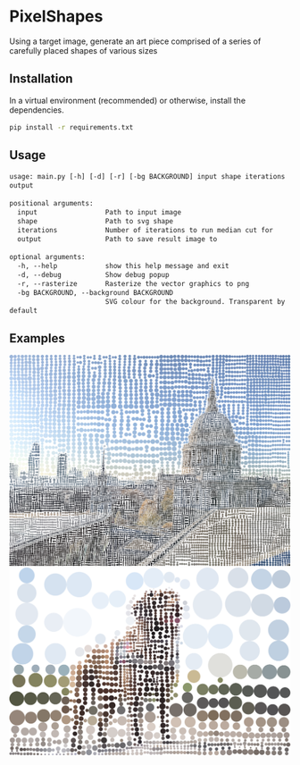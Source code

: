 # PixelShapes
Using a target image, generate an art piece comprised of a series of carefully placed shapes of various sizes

## Installation
In a virtual environment (recommended) or otherwise, install the dependencies.
```bash
pip install -r requirements.txt
```

## Usage
```
usage: main.py [-h] [-d] [-r] [-bg BACKGROUND] input shape iterations output

positional arguments:
  input                 Path to input image
  shape                 Path to svg shape
  iterations            Number of iterations to run median cut for
  output                Path to save result image to

optional arguments:
  -h, --help            show this help message and exit
  -d, --debug           Show debug popup
  -r, --rasterize       Rasterize the vector graphics to png
  -bg BACKGROUND, --background BACKGROUND
                        SVG colour for the background. Transparent by default
```

## Examples
![St Paul's Cathedral](examples/stpaul.svg)
![Rosa the Dog](examples/rosa.png)
